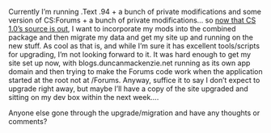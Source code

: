 Currently I&#8217;m running .Text .94 + a bunch of private modifications and some version of CS:Forums + a bunch of private modifications&#8230; so <a href="http://weblogs.asp.net/rhoward/archive/2005/02/25/380444.aspx" target="_blank" class="broken_link">now that CS 1.0&#8217;s source is out</a>, I want to incorporate my mods into the combined package and then migrate my data and get my site up and running on the new stuff. As cool as that is, and while I&#8217;m sure it has excellent tools/scripts for upgrading, I&#8217;m not looking forward to it. It was hard enough to get my site set up now, with blogs.duncanmackenzie.net running as its own app domain and then trying to make the Forums code work when the application started at the root not at /Forums. Anyway, suffice it to say I don&#8217;t expect to upgrade right away, but maybe I&#8217;ll have a copy of the site upgraded and sitting on my dev box within the next week&#8230;. 

Anyone else gone through the upgrade/migration and have any thoughts or comments?